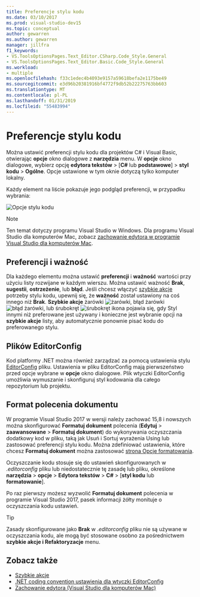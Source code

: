 ```yaml
---
title: Preferencje stylu kodu
ms.date: 03/10/2017
ms.prod: visual-studio-dev15
ms.topic: conceptual
author: gewarren
ms.author: gewarren
manager: jillfra
f1_keywords:
- VS.ToolsOptionsPages.Text_Editor.CSharp.Code_Style.General
- VS.ToolsOptionsPages.Text_Editor.Basic.Code_Style.General
ms.workload:
- multiple
ms.openlocfilehash: f33c1edec4b4093e9157a59618befa2e1175be49
ms.sourcegitcommit: e3d96b20381916bf4772f9db52b22275763bb603
ms.translationtype: MT
ms.contentlocale: pl-PL
ms.lasthandoff: 01/31/2019
ms.locfileid: "55483994"
---
```

# <a name="code-style-preferences"></a>Preferencje stylu kodu

Można ustawić preferencji stylu kodu dla projektów C# i Visual Basic, otwierając **opcje** okno dialogowe z **narzędzia** menu. W **opcje** okno dialogowe, wybierz opcję **edytora tekstów** > [**C#** lub **podstawowe**] > **styl kodu**  >  **Ogólne**. Opcje ustawione w tym oknie dotyczą tylko komputer lokalny.

Każdy element na liście pokazuje jego podgląd preferencji, w przypadku wybrania:

![Opcje stylu kodu](media/code-style-quick-actions-dialog.png)

> [!NOTE]
> Ten temat dotyczy programu Visual Studio w Windows. Dla programu Visual Studio dla komputerów Mac, zobacz [zachowanie edytora w programie Visual Studio dla komputerów Mac](/visualstudio/mac/editor-behavior).

## <a name="preference-and-severity"></a>Preferencji i ważność

Dla każdego elementu można ustawić **preferencji** i **ważność** wartości przy użyciu listy rozwijane w każdym wierszu. Można ustawić ważność **Brak**, **sugestii**, **ostrzeżenie**, lub **błąd**. Jeśli chcesz włączyć [szybkie akcje](../ide/quick-actions.md) potrzeby stylu kodu, upewnij się, że **ważność** został ustawiony na coś innego niż **Brak**. **Szybkie akcje** żarówki ![żarówki](media/vs2015_lightbulbsmall.png), błąd żarówki ![błąd żarówki](media/error-bulb.png), lub śrubokręt ![śrubokręt](media/screwdriver.png) ikona pojawia się, gdy Styl innymi niż preferowane jest używany i konieczne jest wybranie opcji na **szybkie akcje** listy, aby automatycznie ponownie pisać kodu do preferowanego stylu.

## <a name="editorconfig-files"></a>Plików EditorConfig

Kod platformy .NET można również zarządzać za pomocą ustawienia stylu [EditorConfig](../ide/editorconfig-code-style-settings-reference.md) pliku. Ustawienia w pliku EditorConfig mają pierwszeństwo przed opcje wybrane w **opcje** okno dialogowe. Plik wtyczki EditorConfig umożliwia wymuszanie i skonfiguruj styl kodowania dla całego repozytorium lub projektu.

## <a name="format-document-command"></a>Format polecenia dokumentu

W programie Visual Studio 2017 w wersji należy zachować 15,8 i nowszych można skonfigurować **Formatuj dokument** polecenia (**Edytuj** > **zaawansowane**  >  **Formatuj dokument**) do wykonywania oczyszczania dodatkowy kod w pliku, taką jak Usuń i Sortuj wyrażenia Using lub zastosować preferencji stylu kodu. Można zdefiniować ustawienia, które chcesz **Formatuj dokument** można zastosować [strona Opcje formatowania](reference/options-text-editor-csharp-formatting.md#format-document-settings).

Oczyszczanie kodu stosuje się do ustawień skonfigurowanych w *.editorconfig* pliku lub niedostatecznie tę zasadę lub pliku, określone **narzędzia** > **opcje**  >  **Edytora tekstów**  >  **C#** > [**styl kodu** lub **formatowanie**].

Po raz pierwszy możesz wyzwolić **Formatuj dokument** polecenia w programie Visual Studio 2017, pasek informacji żółty monituje o oczyszczania kodu ustawień.

> [!TIP]
> Zasady skonfigurowane jako **Brak** w *.editorconfig* pliku nie są używane w oczyszczania kodu, ale mogą być stosowane osobno za pośrednictwem **szybkie akcje i Refaktoryzacje** menu.

## <a name="see-also"></a>Zobacz także

- [Szybkie akcje](../ide/quick-actions.md)
- [.NET coding convention ustawienia dla wtyczki EditorConfig](../ide/editorconfig-code-style-settings-reference.md)
- [Zachowanie edytora (Visual Studio dla komputerów Mac)](/visualstudio/mac/editor-behavior)